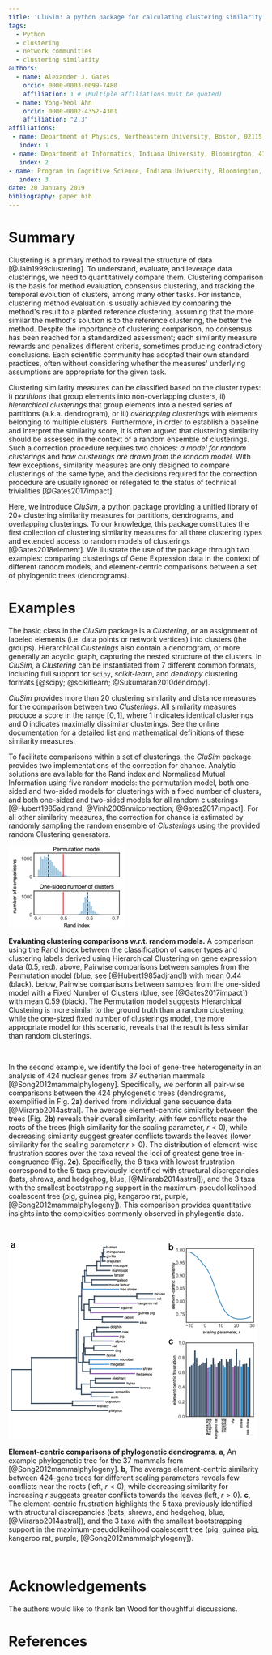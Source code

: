 ```yaml
---
title: 'CluSim: a python package for calculating clustering similarity'
tags:
  - Python
  - clustering
  - network communities
  - clustering similarity
authors:
  - name: Alexander J. Gates
    orcid: 0000-0003-0099-7480
    affiliation: 1 # (Multiple affiliations must be quoted)
  - name: Yong-Yeol Ahn
    orcid: 0000-0002-4352-4301
    affiliation: "2,3"
affiliations:
 - name: Department of Physics, Northeastern University, Boston, 02115, USA
   index: 1
 - name: Department of Informatics, Indiana University, Bloomington, 47408, USA
   index: 2
- name: Program in Cognitive Science, Indiana University, Bloomington, 47408, USA
   index: 3
date: 20 January 2019
bibliography: paper.bib
---
```


# Summary


Clustering is a primary method to reveal the structure of data [@Jain1999clustering]. To understand, evaluate, and leverage data clusterings, we need to quantitatively compare them. Clustering comparison is the basis for method evaluation, consensus clustering, and tracking the temporal evolution of clusters, among many other tasks. For instance, clustering method evaluation is usually achieved by comparing the method's result to a planted reference clustering, assuming that the more similar the method's solution is to the reference clustering, the better the method. Despite the importance of clustering comparison, no consensus has been reached for a standardized assessment; each similarity measure rewards and penalizes different criteria, sometimes producing contradictory conclusions. Each scientific community has adopted their own standard practices, often without considering whether the measures' underlying assumptions are appropriate for the given task.




Clustering similarity measures can be classified based on the cluster types: i) *partitions* that group elements into non-overlapping clusters, ii) *hierarchical clusterings* that group elements into a nested series of partitions (a.k.a. dendrogram), or iii) *overlapping clusterings* with elements belonging to multiple clusters. Furthermore, in order to establish a baseline and interpret the similarity score, it is often argued that clustering similarity should be assessed in the context of a random ensemble of clusterings. Such a correction procedure requires two choices: *a model for random clusterings* and *how clusterings are drawn from the random model*. With few exceptions, similarity measures are only designed to compare clusterings of the same type, and the decisions required for the correction procedure are usually ignored or relegated to the status of technical trivialities [@Gates2017impact].




Here, we introduce *CluSim*, a python package providing a unified library of 20+ clustering similarity measures for partitions, dendrograms, and overlapping clusterings. To our knowledge, this package constitutes the first collection of clustering similarity measures for all three clustering types and extended access to random models of clusterings [@Gates2018element]. We illustrate the use of the package through two examples: comparing clusterings of Gene Expression data in the context of different random models, and element-centric comparisons between a set of phylogentic trees (dendrograms).





# Examples

The basic class in the *CluSim* package is a *Clustering*, or an assignment of labeled elements (i.e. data points or network vertices) into clusters (the groups). Hierarchical *Clusterings* also contain a dendrogram, or more generally an acyclic graph, capturing the nested structure of the clusters. In *CluSim*, a *Clustering* can be instantiated from 7 different common formats, including full support for `scipy`, *scikit-learn*, and *dendropy* clustering formats [@scipy; @scikitlearn; @Sukumaran2010dendropy].



*CluSim* provides more than 20 clustering similarity and distance measures for the comparison between two *Clusterings*. All similarity measures produce a score in the range $[0,1]$, where $1$ indicates identical clusterings and $0$ indicates maximally dissimilar clusterings. See the online documentation for a detailed list and mathematical definitions of these similarity measures.




To facilitate comparisons within a set of clusterings, the *CluSim* package provides two implementations of the correction for chance. Analytic solutions are available for the Rand index and Normalized Mutual Information using five random models: the permutation model, both one-sided and two-sided models for clusterings with a fixed number of clusters, and both one-sided and two-sided models for all random clusterings [@Hubert1985adjrand; @Vinh2009nmicorrection; @Gates2017impact]. For all other similarity measures, the correction for chance is estimated by randomly sampling the random ensemble of *Clusterings* using the provided random Clustering generators.


![Evaluating clustering comparisons w.r.t. random models.](paperfigures/CluSimFig1.png)

**Evaluating clustering comparisons w.r.t. random models.** A comparison using the Rand Index between the classification of cancer types and clustering labels derived using Hierarchical Clustering on gene expression data ($0.5$, red). above, Pairwise comparisons between samples from the Permutation model (blue, see [@Hubert1985adjrand]) with mean $0.44$ (black). below, Pairwise comparisons between samples from the one-sided model with a Fixed Number of Clusters (blue, see [@Gates2017impact]) with mean $0.59$ (black). The Permutation model suggests Hierarchical Clustering is more similar to the ground truth than a random clustering, while the one-sized fixed number of clusterings model, the more appropriate model for this scenario, reveals that the result is less similar than random clusterings.

&nbsp;

In the second example, we identify the loci of gene-tree heterogeneity in an analysis of $424$ nuclear genes from $37$ eutherian mammals [@Song2012mammalphylogeny]. Specifically, we perform all pair-wise comparisons between the $424$ phylogenetic trees (dendrograms, exemplified in Fig. 2**a**) derived from individual gene sequence data [@Mirarab2014astral]. The average element-centric similarity between the trees (Fig. 2**b**) reveals their overall similarity, with few conflicts near the roots of the trees (high similarity for the scaling parameter, $r<0$), while decreasing similarity suggest greater conflicts towards the leaves (lower similarity for the scaling parameter,$r>0$). The distribution of element-wise frustration scores over the taxa reveal the loci of greatest gene tree in-congruence (Fig. 2**c**). Specifically, the 8 taxa with lowest frustration correspond to the 5 taxa previously identified with structural discrepancies (bats, shrews, and hedgehog, blue, [@Mirarab2014astral]), and the 3 taxa with the smallest bootstrapping support in the maximum-pseudolikelihood coalescent tree (pig, guinea pig, kangaroo rat, purple, [@Song2012mammalphylogeny]). This comparison provides quantitative insights into the complexities commonly observed in phylogentic data.

&nbsp;

![Element-centric comparisons of phylogenetic dendrograms.](paperfigures/CluSimFig2.png)

**Element-centric comparisons of phylogenetic dendrograms**. **a**, An example phylogenetic tree for the $37$ mammals from [@Song2012mammalphylogeny]. **b**, The average element-centric similarity between $424$-gene trees for different scaling parameters reveals few conflicts near the roots (left, $r<0$), while decreasing similarity for increasing $r$ suggests greater conflicts towards the leaves (left, $r>0$). **c**, The element-centric frustration highlights the 5 taxa previously identified with structural discrepancies (bats, shrews, and hedgehog, blue, [@Mirarab2014astral]), and the 3 taxa with the smallest bootstrapping support in the maximum-pseudolikelihood coalescent tree (pig, guinea pig, kangaroo rat, purple, [@Song2012mammalphylogeny]).

&nbsp;

# Acknowledgements
The authors would like to thank Ian Wood for thoughtful discussions.

# References

